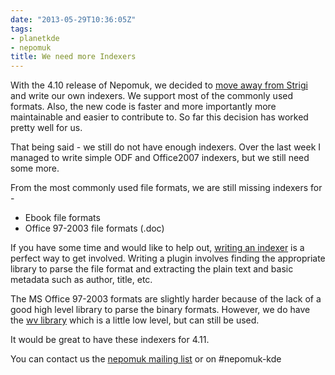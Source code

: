 ```yaml
---
date: "2013-05-29T10:36:05Z"
tags:
- planetkde
- nepomuk
title: We need more Indexers
---
```


With the 4.10 release of Nepomuk, we decided to [move away from Strigi](http://vhanda.in/blog/2012/11/nepomuk-without-strigi/) and write our own indexers. We support most of the commonly used formats. Also, the new code is faster and more importantly more maintainable and easier to contribute to. So far this decision has worked pretty well for us. 

That being said - we still do not have enough indexers. Over the last week I managed to write simple ODF and Office2007 indexers, but we still need some more.

From the most commonly used file formats, we are still missing indexers for -

* Ebook file formats
* Office 97-2003 file formats (.doc)

If you have some time and would like to help out, [writing an indexer](http://techbase.kde.org/Projects/Nepomuk/IndexingPlugin) is a perfect way to get involved. Writing a plugin involves finding the appropriate library to parse the file format and extracting the plain text and basic metadata such as author, title, etc.

The MS Office 97-2003 formats are slightly harder because of the lack of a good high level library to parse the binary formats. However, we do have the [wv library](http://wvware.sourceforge.net/) which is a little low level, but can still be used.

It would be great to have these indexers for 4.11.

You can contact us the [nepomuk mailing list](https://mail.kde.org/mailman/listinfo/nepomuk) or on #nepomuk-kde

